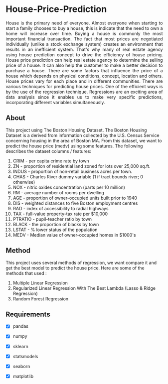 # House-Price-Prediction
<p align="justify">House is the primary need of everyone. Almost everyone when starting to start a family chooses to buy a house, this is indicate that the need to own a home will increase over time. Buying a house is commonly the most important financial transaction. The fact that most prices are negotiated individually (unlike a stock exchange system) creates an environment that results in an inefficient system. That's why many of real estate agency using house prediction concept to drive the efficiency of house pricing. House price prediction can help real estate agency to determine the selling price of a house. It can also help the customer to make a better decision to purchase a house. There are some factors that influence the price of a house which depends on physical conditions, concept, location and others. House prices vary for each place and in different communities. There are various techniques for predicting house prices. One of the efficient ways is by the use of the regression technique. Regressions are an exciting area of data analysis since it enables us to make very specific predictions, incorporating different variables simultaneously.</p>

## About
This project using The Boston Housing Dataset. The Boston Housing Dataset is a derived from information collected by the U.S. Census Service concerning housing in the area of Boston MA. From this dataset, we want to predict the house price (medv) using some features. The following describes the dataset columns / features: 
1. CRIM - per capita crime rate by town
2. ZN - proportion of residential land zoned for lots over 25,000 sq.ft.
3. INDUS - proportion of non-retail business acres per town.
4. CHAS - Charles River dummy variable (1 if tract bounds river; 0 otherwise)
5. NOX - nitric oxides concentration (parts per 10 million)
6. RM - average number of rooms per dwelling
7. AGE - proportion of owner-occupied units built prior to 1940
8. DIS - weighted distances to five Boston employment centres
9. RAD - index of accessibility to radial highways
10. TAX - full-value property-tax rate per $10,000
11. PTRATIO - pupil-teacher ratio by town
12. BLACK - the proportion of blacks by town
13. LSTAT - % lower status of the population
14. MEDV - Median value of owner-occupied homes in $1000's

## Method
This project uses several methods of regression, we want compare it and get the best model to predict the house price. Here are some of the methods that used :
1. Multiple Linear Regression
2. Regularized Linear Regression With The Best Lambda (Lasso & Ridge Regression)
3. Random Forest Regression

## Requirements
- [x] pandas
- [x] numpy
- [x] sklearn
- [x] statsmodels 
- [x] seaborn
- [x] matplotlib



